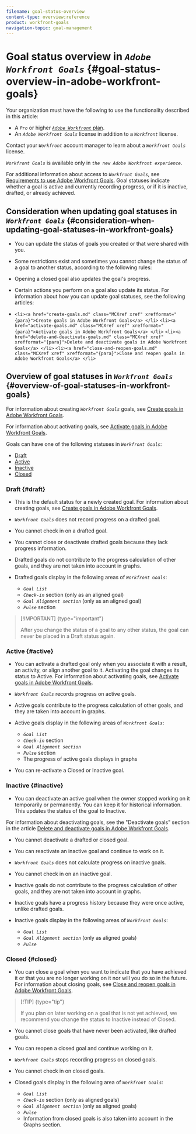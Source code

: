 ```yaml
---
filename: goal-status-overview
content-type: overview;reference
product: workfront-goals
navigation-topic: goal-management
---
```




# Goal status overview in *`Adobe Workfront Goals`* {#goal-status-overview-in-adobe-workfront-goals}


Your organization must have the following to use the functionality described in this article: 



*  A *`Pro`* or higher [ *`Adobe Workfront`* plan](https://www.workfront.com/plans). 
*  An *`Adobe Workfront Goals`* license in addition to a *`Workfront`* license.


  Contact your *`Workfront`* account manager to learn about a *`Workfront Goals`* license. 


  *`Workfront Goals`* is available only in *`the new Adobe Workfront experience`*. 



For additional information about access to *`Workfront Goals`*, see [Requirements to use Adobe Workfront Goals](access-needed-for-wf-goals.md).
Goal statuses indicate whether a goal is active and currently recording progress, or if it is inactive, drafted, or already achieved. 



## Consideration when updating goal statuses in *`Workfront Goals`* {#consideration-when-updating-goal-statuses-in-workfront-goals}




*  You can update the status of goals you created or that were shared with you. 
*  Some restrictions exist and sometimes you cannot change the status of a goal to another status, according to the following rules: 


*  Opening a closed goal also updates the goal's progress. 
*  Certain actions you perform on a goal also update its status.&nbsp;For information about how you can update goal statuses, see the following articles:
*  `<li><a href="create-goals.md" class="MCXref xref" xrefformat="{para}">Create goals in Adobe Workfront Goals</a> </li>` `<li><a href="activate-goals.md" class="MCXref xref" xrefformat="{para}">Activate goals in Adobe Workfront Goals</a> </li>` `<li><a href="delete-and-deactivate-goals.md" class="MCXref xref" xrefformat="{para}">Delete and deactivate goals in Adobe Workfront Goals</a> </li>` `<li><a href="close-and-reopen-goals.md" class="MCXref xref" xrefformat="{para}">Close and reopen goals in Adobe Workfront Goals</a> </li>` 





## Overview of goal statuses in  *`Workfront Goals`* {#overview-of-goal-statuses-in-workfront-goals}

For information about creating *`Workfront Goals`* goals, see [Create goals in Adobe Workfront Goals](create-goals.md). 


For information about activating goals, see [Activate goals in Adobe Workfront Goals](activate-goals.md). 


Goals can have one of the following statuses in *`Workfront Goals`*:



* [Draft](#draft) 
* [Active](#active) 
* [Inactive](#inactive) 
* [Closed](#closed) 




### Draft {#draft}




* This is the default status for a newly created goal. For information about creating goals, see [Create goals in Adobe Workfront Goals](create-goals.md). 
* *`Workfront Goals`* does not record progress on a drafted goal. 
* You cannot check in on a drafted goal. 
* You cannot close or deactivate drafted goals because they lack progress information.
* Drafted goals do not contribute to the progress calculation of other goals, and they are not taken into account in graphs. 
* Drafted goals display in the following areas of *`Workfront Goals`*:
    
    
    * *`Goal List`*
    * *`Check-in`* section (only as an aligned goal)
    * *`Goal Alignment section`* (only as an aligned goal)
    * *`Pulse`* section
    
    





>[!IMPORTANT] {type="important"}
>
>After you change the status of a goal to any other status, the goal can never be placed in a Draft status again. 




### Active {#active}




* You can activate a drafted goal only when you associate it with a result, an activity, or align another goal to it. Activating the goal changes its status to Active. For information about activating goals, see [Activate goals in Adobe Workfront Goals](activate-goals.md). 
*  *`Workfront Goals`* records progress on active goals. 
* Active goals contribute to the progress calculation of other goals, and they are taken into account in graphs. 
* Active goals display in the following areas of *`Workfront Goals`*:
    
    
    * *`Goal List`*
    * *`Check-in`* section
    * *`Goal Alignment section`*
    * *`Pulse`* section
    * The progress of active goals displays in graphs
    
    

* You can re-activate a Closed or Inactive goal. 




### Inactive {#inactive}




*  You can deactivate an active goal when the owner stopped working on it temporarily or permanently. You can keep it for historical information. This updates the status of the goal to Inactive. 


  For information about deactivating goals, see the "Deactivate goals" section in the article [Delete and deactivate goals in Adobe Workfront Goals](delete-and-deactivate-goals.md). 

* You cannot deactivate a drafted or closed goal. 
* You can reactivate an inactive goal and continue to work on it. 
* *`Workfront Goals`* does not calculate progress on inactive goals. 
* You cannot check in on an inactive goal. 
* Inactive goals do not contribute to the progress calculation of other goals, and they are not taken into account in graphs. 
* Inactive goals have a progress history because they were once active, unlike drafted goals. 
* Inactive goals display in the following areas of *`Workfront Goals`*:
    
    
    * *`Goal List`*
    * *`Goal Alignment section`* (only as aligned goals)
    * *`Pulse`* 
    
    





### Closed {#closed}




*  You can close a goal when you want to indicate that you have achieved it or that you are no longer working on it nor will you do so in the future. For information about closing goals, see [Close and reopen goals in Adobe Workfront Goals](close-and-reopen-goals.md).


  >[!TIP] {type="tip"}
  >
  >If you plan on later working on a goal that is not yet achieved, we recommend you change the status to Inactive instead of Closed. 



* You cannot close goals that have never been activated, like drafted goals. 
* You can reopen a closed goal and continue working on it. 
* *`Workfront Goals`* stops recording progress on closed goals.
* You cannot check in on closed goals. 
* Closed goals display in the following area of *`Workfront Goals`*:
    
    
    * *`Goal List`*
    * *`Check-in`* section (only as aligned goals)
    * *`Goal Alignment section`* (only as aligned goals)
    * *`Pulse`*
    * Information from closed goals is also taken into account in the Graphs section. 
    
    



